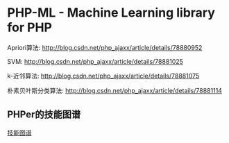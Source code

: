 # PHP-ML - Machine Learning library for PHP

Apriori算法:
    http://blog.csdn.net/php_ajaxx/article/details/78880952

SVM:
    http://blog.csdn.net/php_ajaxx/article/details/78881025

k-近邻算法:
    http://blog.csdn.net/php_ajaxx/article/details/78881075

朴素贝叶斯分类算法:
    http://blog.csdn.net/php_ajaxx/article/details/78881114

## PHPer的技能图谱
[技能图谱](https://github.com/zhl6522/PHPer)
